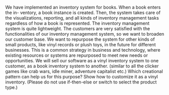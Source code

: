 We have implemented an inventory system for books. When a book enters the in-
ventory, a book instance is created. Then, the system takes care of the visualizations, reporting,
and all kinds of inventory management tasks regardless of how a book is represented.
The inventory management system is quite lightweight. The customers are very satisfied with
the functionalities of our inventory management system, so we want to broaden our customer
base. We want to repurpose the system for other kinds of small products, like vinyl records or
plush toys, in the future for different businesses.
This is a common strategy in business and technology, where existing resources or systems are
repurposed to meet new needs or opportunities. We will sell our software as a vinyl inventory
system to one customer, as a book inventory system to another. (similar to all the clicker
games like crab wars, idle miner, adventure capitalist etc.)
Which creational pattern can help us for this purpose? Show how to customize it as a vinyl
inventory. (Please do not use if-then-else or switch to select the product type.)
